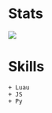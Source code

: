 # Stats

![](https://github-readme-stats.vercel.app/api?username=1e17&theme=dark&show_icons=true)

# Skills

```
+ Luau
+ JS
+ Py
```
